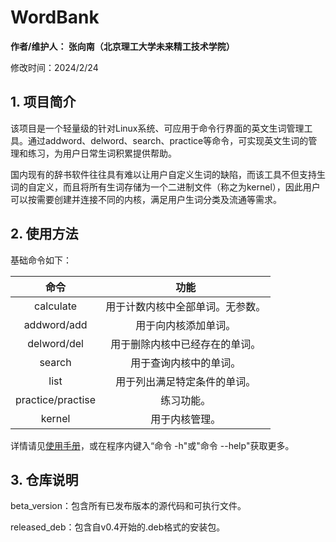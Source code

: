 # WordBank

**作者/维护人： 张向南（北京理工大学未来精工技术学院）**

修改时间：2024/2/24

## 1. 项目简介

该项目是一个轻量级的针对Linux系统、可应用于命令行界面的英文生词管理工具。通过addword、delword、search、practice等命令，可实现英文生词的管理和练习，为用户日常生词积累提供帮助。

国内现有的辞书软件往往具有难以让用户自定义生词的缺陷，而该工具不但支持生词的自定义，而且将所有生词存储为一个二进制文件（称之为kernel），因此用户可以按需要创建并连接不同的内核，满足用户生词分类及流通等需求。

## 2. 使用方法

基础命令如下：

命令 | 功能 
:--:|:----:
calculate | 用于计数内核中全部单词。无参数。 
addword/add | 用于向内核添加单词。 
delword/del | 用于删除内核中已经存在的单词。 
search | 用于查询内核中的单词。 
list | 用于列出满足特定条件的单词。 
practice/practise | 练习功能。 
kernel | 用于内核管理。 

详情请见[使用手册](https://github.com/OskajhZ/WordBank/blob/v0.4/Function_Manual.md)，或在程序内键入“命令 -h"或"命令 --help"获取更多。

## 3. 仓库说明

beta_version：包含所有已发布版本的源代码和可执行文件。

released_deb：包含自v0.4开始的.deb格式的安装包。



